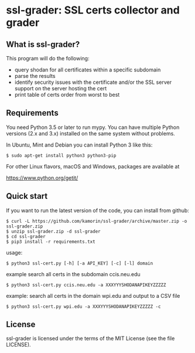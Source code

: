 ssl-grader:  SSL certs collector and grader
=======================================

What is ssl-grader?
-------------------

This program will do the following:
- query shodan for all certificates within a specific subdomain 
- parse the results
- identify security issues with the certificate and/or the SSL server support on the server hosting the cert
- print table of certs order from worst to best

Requirements
------------
You need Python 3.5 or later to run mypy.  You can have multiple Python versions (2.x and 3.x) installed on the same system without problems.

In Ubuntu, Mint and Debian you can install Python 3 like this:

    $ sudo apt-get install python3 python3-pip

For other Linux flavors, macOS and Windows, packages are available at

  https://www.python.org/getit/


Quick start
-----------

If you want to run the latest version of the code, you can install from github:

    $ curl -L https://github.com/kamorin/ssl-grader/archive/master.zip -o ssl-grader.zip
    $ unzip ssl-grader.zip -d ssl-grader
    $ cd ssl-grader
    $ pip3 install -r requirements.txt

usage: 

    $ python3 ssl-cert.py [-h] [-a API_KEY] [-c] [-l] domain

example search all certs in the subdomain ccis.neu.edu

    $ python3 ssl-cert.py ccis.neu.edu -a XXXYYYSHODANAPIKEYZZZZZ


example:  search all certs in the domain wpi.edu and output to a CSV file

    $ python3 ssl-cert.py wpi.edu -a XXXYYYSHODANAPIKEYZZZZZ -c 

License
-------

ssl-grader is licensed under the terms of the MIT License (see the file
LICENSE).

